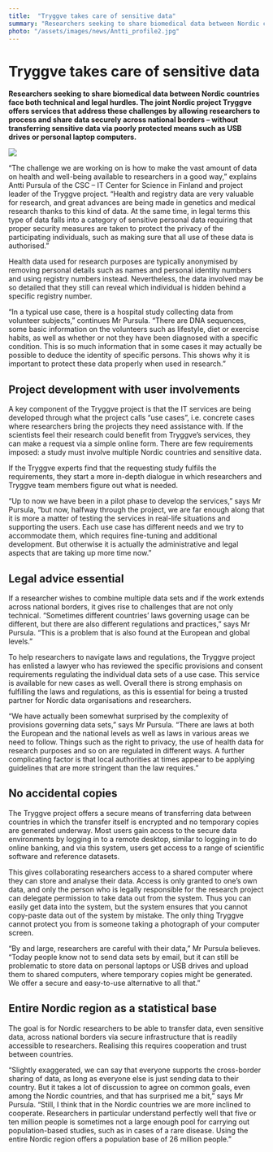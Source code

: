 ```yaml
---
title:  "Tryggve takes care of sensitive data"
summary: "Researchers seeking to share biomedical data between Nordic countries face both technical and legal hurdles. The joint Nordic project Tryggve offers services that address these challenges by allowing researchers to process and share data securely across national borders."
photo: "/assets/images/news/Antti_profile2.jpg"
---
```


Tryggve takes care of sensitive data
====================================

**Researchers seeking to share biomedical data between Nordic countries face both technical and legal hurdles. The joint Nordic project Tryggve offers services that address these challenges by allowing researchers to process and share data securely across national borders – without transferring sensitive data via poorly protected means such as USB drives or personal laptop computers.**

<a href="{% include baseurl %}/assets/images/news/Antti_profile.jpg"> <img class="smallpic" src="{% include baseurl %}/assets/images/news/Antti_profile.jpg"> </a>

“The challenge we are working on is how to make the vast amount of data on health and well-being available to researchers in a good way,” explains Antti Pursula of the CSC – IT Center for Science in Finland and project leader of the Tryggve project. “Health and registry data are very valuable for research, and great advances are being made in genetics and medical research thanks to this kind of data. At the same time, in legal terms this type of data falls into a category of sensitive personal data requiring that proper security measures are taken to protect the privacy of the participating individuals, such as making sure that all use of these data is authorised.”

Health data used for research purposes are typically anonymised by removing personal details such as names and personal identity numbers and using registry numbers instead. Nevertheless, the data involved may be so detailed that they still can reveal which individual is hidden behind a specific registry number.

“In a typical use case, there is a hospital study collecting data from volunteer subjects,” continues Mr Pursula. “There are DNA sequences, some basic information on the volunteers such as lifestyle, diet or exercise habits, as well as whether or not they have been diagnosed with a specific condition. This is so much information that in some cases it may actually be possible to deduce the identity of specific persons. This shows why it is important to protect these data properly when used in research.”

Project development with user involvements
------------------------------------------

A key component of the Tryggve project is that the IT services are being developed through what the project calls “use cases”, i.e. concrete cases where researchers bring the projects they need assistance with. If the scientists feel their research could benefit from Tryggve’s services, they can make a request via a simple online form. There are few requirements imposed: a study must involve multiple Nordic countries and sensitive data.

If the Tryggve experts find that the requesting study fulfils the requirements, they start a more in-depth dialogue in which researchers and Tryggve team members figure out what is needed.

“Up to now we have been in a pilot phase to develop the services,” says Mr Pursula, “but now, halfway through the project, we are far enough along that it is more a matter of testing the services in real-life situations and supporting the users. Each use case has different needs and we try to accommodate them, which requires fine-tuning and additional development. But otherwise it is actually the administrative and legal aspects that are taking up more time now.”

Legal advice essential
----------------------

If a researcher wishes to combine multiple data sets and if the work extends across national borders, it gives rise to challenges that are not only technical. “Sometimes different countries’ laws governing usage can be different, but there are also different regulations and practices,” says Mr Pursula. “This is a problem that is also found at the European and global levels.”

To help researchers to navigate laws and regulations, the Tryggve project has enlisted a lawyer who has reviewed the specific provisions and consent requirements regulating the individual data sets of a use case. This service is available for new cases as well. Overall there is strong emphasis on fulfilling the laws and regulations, as this is essential for being a trusted partner for Nordic data organisations and researchers.

“We have actually been somewhat surprised by the complexity of provisions governing data sets,” says Mr Pursula. “There are laws at both the European and the national levels as well as laws in various areas we need to follow. Things such as the right to privacy, the use of health data for research purposes and so on are regulated in different ways. A further complicating factor is that local authorities at times appear to be applying guidelines that are more stringent than the law requires.”

No accidental copies
--------------------

The Tryggve project offers a secure means of transferring data between countries in which the transfer itself is encrypted and no temporary copies are generated underway. Most users gain access to the secure data environments by logging in to a remote desktop, similar to logging in to do online banking, and via this system, users get access to a range of scientific software and reference datasets.

This gives collaborating researchers access to a shared computer where they can store and analyse their data. Access is only granted to one’s own data, and only the person who is legally responsible for the research project can delegate permission to take data out from the system. Thus you can easily get data into the system, but the system ensures that you cannot copy-paste data out of the system by mistake. The only thing Tryggve cannot protect you from is someone taking a photograph of your computer screen.

“By and large, researchers are careful with their data,” Mr Pursula believes. “Today people know not to send data sets by email, but it can still be problematic to store data on personal laptops or USB drives and upload them to shared computers, where temporary copies might be generated. We offer a secure and easy-to-use alternative to all that.”

Entire Nordic region as a statistical base
------------------------------------------

The goal is for Nordic researchers to be able to transfer data, even sensitive data, across national borders via secure infrastructure that is readily accessible to researchers. Realising this requires cooperation and trust between countries.

“Slightly exaggerated, we can say that everyone supports the cross-border sharing of data, as long as everyone else is just sending data to their country. But it takes a lot of discussion to agree on common goals, even among the Nordic countries, and that has surprised me a bit,” says Mr Pursula. “Still, I think that in the Nordic countries we are more inclined to cooperate. Researchers in particular understand perfectly well that five or ten million people is sometimes not a large enough pool for carrying out population-based studies, such as in cases of a rare disease. Using the entire Nordic region offers a population base of 26 million people.”
